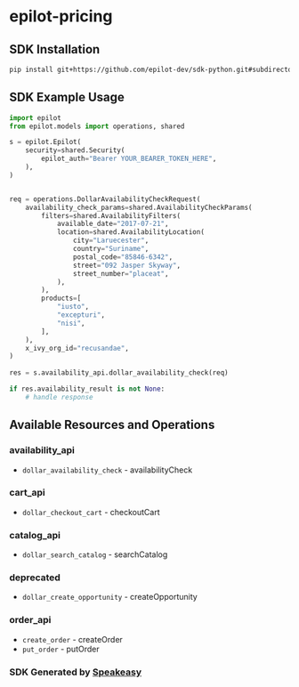 # epilot-pricing

<!-- Start SDK Installation -->
## SDK Installation

```bash
pip install git+https://github.com/epilot-dev/sdk-python.git#subdirectory=pricing
```
<!-- End SDK Installation -->

## SDK Example Usage
<!-- Start SDK Example Usage -->
```python
import epilot
from epilot.models import operations, shared

s = epilot.Epilot(
    security=shared.Security(
        epilot_auth="Bearer YOUR_BEARER_TOKEN_HERE",
    ),
)


req = operations.DollarAvailabilityCheckRequest(
    availability_check_params=shared.AvailabilityCheckParams(
        filters=shared.AvailabilityFilters(
            available_date="2017-07-21",
            location=shared.AvailabilityLocation(
                city="Laruecester",
                country="Suriname",
                postal_code="85846-6342",
                street="092 Jasper Skyway",
                street_number="placeat",
            ),
        ),
        products=[
            "iusto",
            "excepturi",
            "nisi",
        ],
    ),
    x_ivy_org_id="recusandae",
)
    
res = s.availability_api.dollar_availability_check(req)

if res.availability_result is not None:
    # handle response
```
<!-- End SDK Example Usage -->

<!-- Start SDK Available Operations -->
## Available Resources and Operations


### availability_api

* `dollar_availability_check` - availabilityCheck

### cart_api

* `dollar_checkout_cart` - checkoutCart

### catalog_api

* `dollar_search_catalog` - searchCatalog

### deprecated

* `dollar_create_opportunity` - createOpportunity

### order_api

* `create_order` - createOrder
* `put_order` - putOrder
<!-- End SDK Available Operations -->

### SDK Generated by [Speakeasy](https://docs.speakeasyapi.dev/docs/using-speakeasy/client-sdks)
